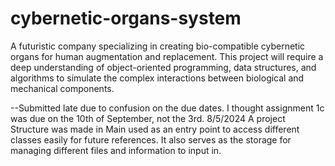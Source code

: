 # cybernetic-organs-system
A futuristic company specializing in creating bio-compatible cybernetic organs for human augmentation and replacement. This project will require a deep understanding of object-oriented programming, data structures, and algorithms to simulate the complex interactions between biological and mechanical components.


--Submitted late due to confusion on the due dates. I thought assignment 1c was due on the 10th of September, not the 3rd. 
8/5/2024
A project Structure was made in Main used as an entry point to access different classes easily for future references. It also serves as the storage for managing different files and information to input in. 